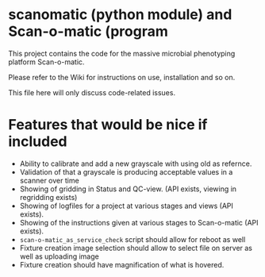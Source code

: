 # scanomatic (python module) and Scan-o-matic (program

This project contains the code for the massive microbial phenotyping platform Scan-o-matic.

Please refer to the Wiki for instructions on use, installation and so on.

This file here will only discuss code-related issues.

# Features that would be nice if included

* Ability to calibrate and add a new grayscale with using old as refernce.
* Validation of that a grayscale is producing acceptable values in a scanner over time
* Showing of gridding in Status and QC-view. (API exists, viewing in regridding exists)
* Showing of logfiles for a project at various stages and views (API exists).
* Showing of the instructions given at various stages to Scan-o-matic (API exists).
* `scan-o-matic_as_service_check` script should allow for reboot as well
* Fixture creation image selection should allow to select file on server as well as uploading image
* Fixture creation should have magnification of what is hovered.
